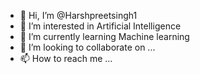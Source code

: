 - 👋 Hi, I’m @Harshpreetsingh1
- 👀 I’m interested in Artificial Intelligence
- 🌱 I’m currently learning Machine learning
- 💞️ I’m looking to collaborate on ...
- 📫 How to reach me ...

<!---
Harshpreetsingh1/Harshpreetsingh1 is a ✨ special ✨ repository because its `README.md` (this file) appears on your GitHub profile.
You can click the Preview link to take a look at your changes.
--->

